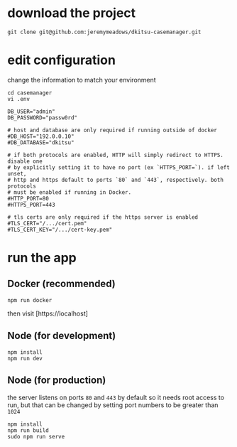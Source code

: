 # download the project

```
git clone git@github.com:jeremymeadows/dkitsu-casemanager.git
```

# edit configuration

change the information to match your environment

```
cd casemanager
vi .env
```

```
DB_USER="admin"
DB_PASSWORD="passw0rd"

# host and database are only required if running outside of docker
#DB_HOST="192.0.0.10"
#DB_DATABASE="dkitsu"

# if both protocols are enabled, HTTP will simply redirect to HTTPS. disable one
# by explicitly setting it to have no port (ex `HTTPS_PORT=`). if left unset,
# http and https default to ports `80` and `443`, respectively. both protocols
# must be enabled if running in Docker.
#HTTP_PORT=80
#HTTPS_PORT=443

# tls certs are only required if the https server is enabled
#TLS_CERT="/.../cert.pem"
#TLS_CERT_KEY="/.../cert-key.pem"
```

# run the app

## Docker (recommended)

```
npm run docker
```
then visit [https://localhost]

## Node (for development)

```
npm install
npm run dev
```

## Node (for production)

the server listens on ports `80` and `443` by default so it needs root access to
run, but that can be changed by setting port numbers to be greater than `1024`

```
npm install
npm run build
sudo npm run serve
```
